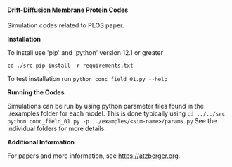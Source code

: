 #### Drift-Diffusion Membrane Protein Codes

Simulation codes related to PLOS paper.

__Installation__

To install use 'pip' and 'python' version 12.1 or greater 

`
cd ./src
pip install -r requirements.txt
`

To test installation run 
`
python conc_field_01.py --help 
`

__Running the Codes__ 

Simulations can be run by using python parameter files found in the 
./examples folder for each model.  This is done typically using 
`
cd ../../src
python conc_field_01.py -p ../examples/<sim-name>/params.py
`
See the individual folders for more details. 

__Additional Information__ 

For papers and more information, 
see https://atzberger.org.

